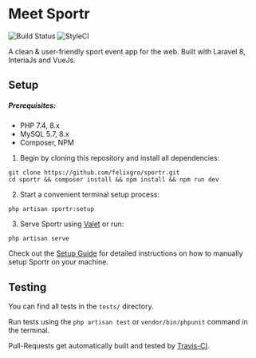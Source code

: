 # Meet Sportr

![Build Status](https://img.shields.io/travis/com/felixgro/sportr/master?style=flat-square) ![StyleCI](https://github.styleci.io/repos/329913094/shield?branch=master)

A clean & user-friendly sport event app for the web.
Built with Laravel 8, InteriaJs and VueJs.

## Setup
##### Prerequisites:
- PHP 7.4, 8.x
- MySQL 5.7, 8.x
- Composer, NPM

1.  Begin by cloning this repository and install all dependencies:
```
git clone https://github.com/felixgro/sportr.git
cd sportr && composer install && npm install && npm run dev
```
2. Start a convenient terminal setup process:
```
php artisan sportr:setup
```
3. Serve Sportr using [Valet](https://laravel.com/docs/8.x/valet) or run:
```
php artisan serve
```

Check out the [Setup Guide](_docs/SetupGuide.md) for detailed instructions on how to manually setup Sportr on your machine.

## Testing
You can find all tests in the `tests/` directory.

Run tests using the `php artisan test` or `vendor/bin/phpunit` command in the terminal.

Pull-Requests get automatically built and tested by [Travis-CI](https://www.travis-ci.com).
